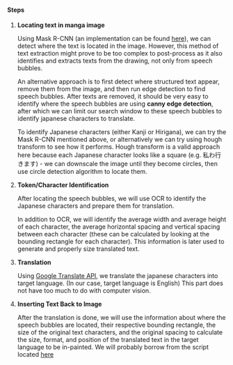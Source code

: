 #### Steps

1. **Locating text in manga image**

   Using Mask R-CNN (an implementation can be found [here](https://github.com/cuppersd/MASKRCNN-TEXT-DETECTION)), 
   we can detect where the text is located in the image. However, this method of text extraction might prove to be too complex 
   to post-process as it also identifies and extracts texts from the drawing, 
   not only from speech bubbles. 
   
   An alternative approach is to first detect where structured text appear, remove them from the image, and then run edge
   detection to find speech bubbles. After texts are removed, it should be very easy to identify where the speech bubbles
   are using **canny edge detection**, after which we can limit our search window to these speech bubbles to identify japanese
   characters to translate.
   
   To identify Japanese characters (either Kanji or Hirigana), we can try the Mask R-CNN mentioned above, or alternatively
   we can try using hough transform to see how it performs. Hough transform is a valid approach here because each Japanese 
   character looks like a square (e.g. 私わ行きます) - we can downscale the image until they become circles, then use circle detection
   algorithm to locate them. 

2. **Token/Character Identification**

   After locating the speech bubbles, we will use OCR to identify the Japanese characters and prepare them for translation.
   
   In addition to OCR, we will identify the average width and average height of each character, the average horizontal spacing
   and vertical spacing between each character (these can be calculated by looking at the bounding rectangle for each character).
   This information is later used to generate and properly size translated text.
   
3. **Translation**
   
   Using [Google Translate API](https://cloud.google.com/translate/docs), we translate the japanese characters into target language.
   (In our case, target language is English) This part does not have too much to do with computer vision.

4. **Inserting Text Back to Image**

   After the translation is done, we will use the information about where the speech bubbles are located, their respective
   bounding rectangle, the size of the original text characters, and the original spacing to calculate the size, format, and position of
   the translated text in the target language to be in-painted. We will probably borrow from the script located [here](https://gist.github.com/destan/5540702) 